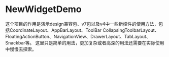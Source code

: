 # NewWidgetDemo
这个项目的作用是演示design兼容包、v7包以及v4中一些新控件的使用方法，包括CoordinateLayout、AppBarLayout、ToolBar
CollapsingToolbarLayout、FloatingActionButton、NavigationView、DrawerLayout、TabLayout、Snackbar等。
这里只是简单的用法，更加复杂或者高深的用法还需要在实际使用中慢慢去探索。
